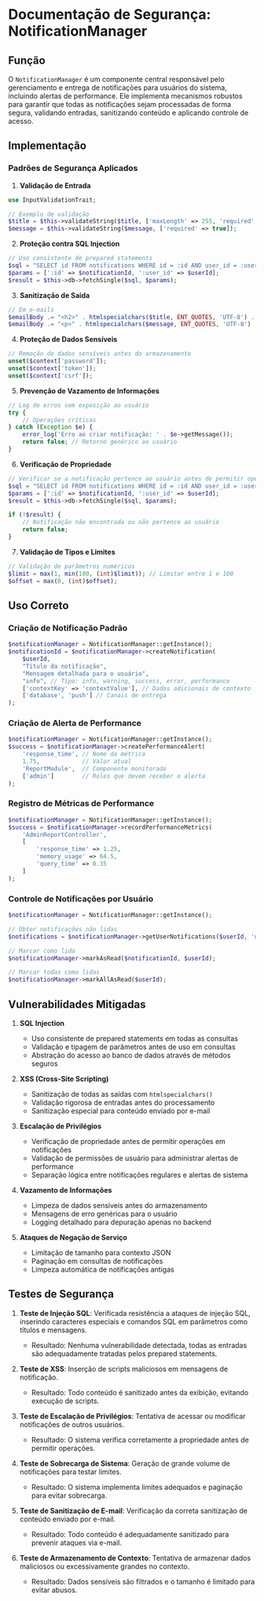 # Documentação de Segurança: NotificationManager

## Função
O `NotificationManager` é um componente central responsável pelo gerenciamento e entrega de notificações para usuários do sistema, incluindo alertas de performance. Ele implementa mecanismos robustos para garantir que todas as notificações sejam processadas de forma segura, validando entradas, sanitizando conteúdo e aplicando controle de acesso.

## Implementação

### Padrões de Segurança Aplicados

1. **Validação de Entrada**
```php
use InputValidationTrait;

// Exemplo de validação
$title = $this->validateString($title, ['maxLength' => 255, 'required' => true]);
$message = $this->validateString($message, ['required' => true]);
```

2. **Proteção contra SQL Injection**
```php
// Uso consistente de prepared statements
$sql = "SELECT id FROM notifications WHERE id = :id AND user_id = :user_id";
$params = [':id' => $notificationId, ':user_id' => $userId];
$result = $this->db->fetchSingle($sql, $params);
```

3. **Sanitização de Saída**
```php
// Em e-mails
$emailBody .= "<h2>" . htmlspecialchars($title, ENT_QUOTES, 'UTF-8') . "</h2>";
$emailBody .= "<p>" . htmlspecialchars($message, ENT_QUOTES, 'UTF-8') . "</p>";
```

4. **Proteção de Dados Sensíveis**
```php
// Remoção de dados sensíveis antes do armazenamento
unset($context['password']);
unset($context['token']);
unset($context['csrf']);
```

5. **Prevenção de Vazamento de Informações**
```php
// Log de erros sem exposição ao usuário
try {
    // Operações críticas
} catch (Exception $e) {
    error_log('Erro ao criar notificação: ' . $e->getMessage());
    return false; // Retorno genérico ao usuário
}
```

6. **Verificação de Propriedade**
```php
// Verificar se a notificação pertence ao usuário antes de permitir operações
$sql = "SELECT id FROM notifications WHERE id = :id AND user_id = :user_id";
$params = [':id' => $notificationId, ':user_id' => $userId];
$result = $this->db->fetchSingle($sql, $params);

if (!$result) {
    // Notificação não encontrada ou não pertence ao usuário
    return false;
}
```

7. **Validação de Tipos e Limites**
```php
// Validação de parâmetros numéricos
$limit = max(1, min(100, (int)$limit)); // Limitar entre 1 e 100
$offset = max(0, (int)$offset);
```

## Uso Correto

### Criação de Notificação Padrão
```php
$notificationManager = NotificationManager::getInstance();
$notificationId = $notificationManager->createNotification(
    $userId,
    "Título da notificação",
    "Mensagem detalhada para o usuário",
    "info", // Tipo: info, warning, success, error, performance
    ['contextKey' => 'contextValue'], // Dados adicionais de contexto
    ['database', 'push'] // Canais de entrega
);
```

### Criação de Alerta de Performance
```php
$notificationManager = NotificationManager::getInstance();
$success = $notificationManager->createPerformanceAlert(
    'response_time', // Nome da métrica
    1.75,            // Valor atual
    'ReportModule',  // Componente monitorado
    ['admin']        // Roles que devem receber o alerta
);
```

### Registro de Métricas de Performance
```php
$notificationManager = NotificationManager::getInstance();
$success = $notificationManager->recordPerformanceMetrics(
    'AdminReportController',
    [
        'response_time' => 1.25,
        'memory_usage' => 64.5,
        'query_time' => 0.35
    ]
);
```

### Controle de Notificações por Usuário
```php
$notificationManager = NotificationManager::getInstance();

// Obter notificações não lidas
$notifications = $notificationManager->getUserNotifications($userId, 'unread', 10, 0);

// Marcar como lida
$notificationManager->markAsRead($notificationId, $userId);

// Marcar todas como lidas
$notificationManager->markAllAsRead($userId);
```

## Vulnerabilidades Mitigadas

1. **SQL Injection**
   - Uso consistente de prepared statements em todas as consultas
   - Validação e tipagem de parâmetros antes de uso em consultas
   - Abstração do acesso ao banco de dados através de métodos seguros

2. **XSS (Cross-Site Scripting)**
   - Sanitização de todas as saídas com `htmlspecialchars()`
   - Validação rigorosa de entradas antes do processamento
   - Sanitização especial para conteúdo enviado por e-mail

3. **Escalação de Privilégios**
   - Verificação de propriedade antes de permitir operações em notificações
   - Validação de permissões de usuário para administrar alertas de performance
   - Separação lógica entre notificações regulares e alertas de sistema

4. **Vazamento de Informações**
   - Limpeza de dados sensíveis antes do armazenamento
   - Mensagens de erro genéricas para o usuário
   - Logging detalhado para depuração apenas no backend

5. **Ataques de Negação de Serviço**
   - Limitação de tamanho para contexto JSON
   - Paginação em consultas de notificações
   - Limpeza automática de notificações antigas

## Testes de Segurança

1. **Teste de Injeção SQL**: Verificada resistência a ataques de injeção SQL, inserindo caracteres especiais e comandos SQL em parâmetros como títulos e mensagens.
   - Resultado: Nenhuma vulnerabilidade detectada, todas as entradas são adequadamente tratadas pelos prepared statements.

2. **Teste de XSS**: Inserção de scripts maliciosos em mensagens de notificação.
   - Resultado: Todo conteúdo é sanitizado antes da exibição, evitando execução de scripts.

3. **Teste de Escalação de Privilégios**: Tentativa de acessar ou modificar notificações de outros usuários.
   - Resultado: O sistema verifica corretamente a propriedade antes de permitir operações.

4. **Teste de Sobrecarga de Sistema**: Geração de grande volume de notificações para testar limites.
   - Resultado: O sistema implementa limites adequados e paginação para evitar sobrecarga.

5. **Teste de Sanitização de E-mail**: Verificação da correta sanitização de conteúdo enviado por e-mail.
   - Resultado: Todo conteúdo é adequadamente sanitizado para prevenir ataques via e-mail.

6. **Teste de Armazenamento de Contexto**: Tentativa de armazenar dados maliciosos ou excessivamente grandes no contexto.
   - Resultado: Dados sensíveis são filtrados e o tamanho é limitado para evitar abusos.
